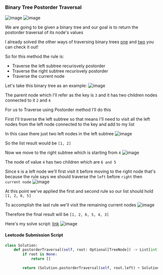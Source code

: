 <h3> Binary Tree Postorder Traversal </h3>

![image](https://github.com/h4ckyou/h4ckyou.github.io/assets/127159644/7581c295-421e-4f29-add1-3948997cff1e)
![image](https://github.com/h4ckyou/h4ckyou.github.io/assets/127159644/672a35ec-2862-4178-90d8-7e533fe69f28)

We are going to be given a binary tree and our goal is to return the postorder traversal of its node's values

I already solved the other ways of traversing binary trees [one](https://h4ckyou.github.io/posts/programming/Leetcode/Binary%20Tree%20Inorder%20Traversal/solution.html
) and [two](https://h4ckyou.github.io/posts/programming/Leetcode/Binary%20Tree%20Preorder%20Traversal/solution.html) you can check it out!

So for this method the rule is:
- Traverse the left subtree recurisvely postorder
- Traverse the right subtree recurisvely postorder
- Traverse the current node

Let's take this binary tree as an example:
![image](https://github.com/h4ckyou/h4ckyou.github.io/assets/127159644/ed274586-8dac-4a55-8bab-0de6260b9776)

The parent node which I'll refer as the key is `3` and it has two children nodes connected to it `2` and `4`

For us to Traverse using Postorder method I'll do this

First I'll traverse the left subtree so that means I'll need to visit all the left nodes from the left node connected to the key and add to my list

In this case there just two left nodes in the left subtree
![image](https://github.com/h4ckyou/h4ckyou.github.io/assets/127159644/f39ff41f-3725-4234-baee-a7807e1b3482)

So the list result would be `[1, 2]`

Now we move to the right subtree which is starting from `4`
![image](https://github.com/h4ckyou/h4ckyou.github.io/assets/127159644/bc7b5c18-e38a-4de4-ab44-ce4bc2954766)

The node of value `4` has two children which are `6 and 5` 

Since `6` is a left node we'll first visit it before moving to the right node that's because the rule says we should traverse the `left` before `right` then `current node`
![image](https://github.com/h4ckyou/h4ckyou.github.io/assets/127159644/c21d5fb3-a65d-4d7a-bcfe-dc8ad24ed4d1)

At this point we've applied the first and second rule so our list should hold `[1, 2, 6, 5]` 

To accomplish the last rule we'll visit the remaining current nodes
![image](https://github.com/h4ckyou/h4ckyou.github.io/assets/127159644/44e4081b-f956-4f95-9e58-391e8c3ed6fe)

Therefore the final result will be `[1, 2, 6, 5, 4, 3]` 

Here's my solve script: [link](https://github.com/h4ckyou/h4ckyou.github.io/blob/main/posts/programming/Leetcode/Binary%20Tree%20Postorder%20Traversal/solve.py)
![image](https://github.com/h4ckyou/h4ckyou.github.io/assets/127159644/f30415dc-bc94-4085-a008-67ccec5d8021)


#### Leetcode Submission Script

```python
class Solution:
    def postorderTraversal(self, root: Optional[TreeNode]) -> List[int]:
        if root is None:
            return []
        
        return (Solution.postorderTraversal(self, root.left) + Solution.postorderTraversal(self, root.right) + [root.val])
```

